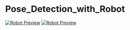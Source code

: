 # Pose_Detection_with_Robot

[![Robot Preview](render_img.png)](demo_clip.mp4)
[![Robot Preview](render_img.png)](https://raw.githubusercontent.com/Phani943/Pose_Detection_with_Robot/main/demo_clip.mp4)
